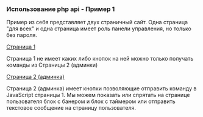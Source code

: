 <h3>Использование php api - Пример 1</h3>

<p>Пример из себя представляет двух страничный сайт. Одна страница "для всех" и одна страница имеет роль панели управления, но только без пароля.</p>

<p><a href="http://example.comet-server.ru/1/" >Страница 1</a></p>
<p>Страница 1 не имеет каких либо кнопок на ней можно только получать команды из Страницы 2 (админки)</p>


<p><a href="http://example.comet-server.ru/1/admin.php" >Страница 2 (админка)</a></p>
<p>Страница 2 (админка) имеет кнопки позволяющие отправить команду в JavaScript страницы 1.
 Мы можем показать или спрятать на странице пользователя блок с банером и блок с таймером или отправить текстовое сообщение на страницу пользователя.</p>


